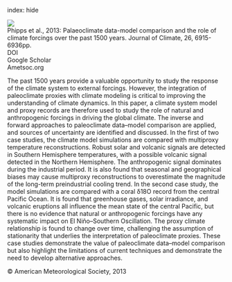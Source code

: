 index: hide

<div class="Citation">
    <div class="Citation-thumb CitationThumb-linked"  data-href="https://doi.org/10.1175/jcli-d-12-00108.1">
      <img src="https://static.claimspace.cloud/climate-study-static/refs/thumbs/5/Phipps_et_al_2013-thumb.png" />
    </div>

  <div class="Citation-body">
    <div class="Citation-text">Phipps et al., 2013: Palaeoclimate data-model comparison and the role of climate forcings over the past 1500 years. <span class="Article-journal">Journal of Climate, </span><span class="Article-volume">26, </span>6915-6936pp.</div>
    <div class="Citation-links">
      <div class="CitationLink" data-href="https://doi.org/10.1175/jcli-d-12-00108.1">
        <div class="CitationLink-icon CitationLink-Doi"></div>
        <div class="CitationLink-text">DOI</div>
      </div>
      <div class="CitationLink" data-href="https://scholar.google.com/scholar?q=10.1175/jcli-d-12-00108.1">
        <div class="CitationLink-icon CitationLink-Scholar"></div>
        <div class="CitationLink-text">Google Scholar</div>
      </div>
      <div class="CitationLink" data-href="http://journals.ametsoc.org/action/doSearch?type=advanced&displaySummary=true&author=Phipps&title=Palaeoclimate+data-model+comparison&searchText=&abstract=&pubidspan=&categoryId=40000011&filter=multiple&start=&end=&Search=Search&startPage=0&captionspan=&fulltext=&notes=&sortBy=&pageSize=">
        <div class="CitationLink-icon CitationLink-Publisher"></div>
        <div class="CitationLink-text">Ametsoc.org</div>
      </div>
    </div>
  </div>
</div>

The past 1500 years provide a valuable opportunity to study the response of the climate system to external forcings. However, the integration of paleoclimate proxies with climate modeling is critical to improving the understanding of climate dynamics. In this paper, a climate system model and proxy records are therefore used to study the role of natural and anthropogenic forcings in driving the global climate. The inverse and forward approaches to paleoclimate data–model comparison are applied, and sources of uncertainty are identified and discussed. In the first of two case studies, the climate model simulations are compared with multiproxy temperature reconstructions. Robust solar and volcanic signals are detected in Southern Hemisphere temperatures, with a possible volcanic signal detected in the Northern Hemisphere. The anthropogenic signal dominates during the industrial period. It is also found that seasonal and geographical biases may cause multiproxy reconstructions to overestimate the magnitude of the long-term preindustrial cooling trend. In the second case study, the model simulations are compared with a coral δ18O record from the central Pacific Ocean. It is found that greenhouse gases, solar irradiance, and volcanic eruptions all influence the mean state of the central Pacific, but there is no evidence that natural or anthropogenic forcings have any systematic impact on El Niño–Southern Oscillation. The proxy climate relationship is found to change over time, challenging the assumption of stationarity that underlies the interpretation of paleoclimate proxies. These case studies demonstrate the value of paleoclimate data–model comparison but also highlight the limitations of current techniques and demonstrate the need to develop alternative approaches.

<div class="Citation-copy">
&copy; American Meteorological Society, 2013
</div>